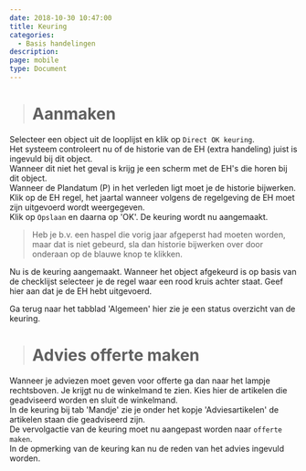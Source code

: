 ```yaml
---
date: 2018-10-30 10:47:00
title: Keuring
categories:
  - Basis handelingen
description:
page: mobile
type: Document
---
```



># Aanmaken

Selecteer een object uit de looplijst en klik op `Direct OK keuring`.  
Het systeem controleert nu of de historie van de EH (extra handeling) juist is ingevuld bij dit object.  
Wanneer dit niet het geval is krijg je een scherm met de EH's die horen bij dit object.  
Wanneer de Plandatum (P) in het verleden ligt moet je de historie bijwerken.  
Klik op de EH regel, het jaartal wanneer volgens de regelgeving de EH moet zijn uitgevoerd wordt weergegeven.  
Klik op `Opslaan` en daarna op 'OK'. De keuring wordt nu aangemaakt.  
>Heb je b.v. een haspel die vorig jaar afgeperst had moeten worden, maar dat is niet gebeurd, sla dan historie bijwerken over door onderaan op de blauwe knop te klikken.  

Nu is de keuring aangemaakt. Wanneer het object afgekeurd is op basis van de checklijst selecteer je de regel waar een rood kruis achter staat. Geef hier aan dat je de EH hebt uitgevoerd.

Ga terug naar het tabblad 'Algemeen' hier zie je een status overzicht van de keuring.

># Advies offerte maken

Wanneer je adviezen moet geven voor offerte ga dan naar het lampje <i class="fas fa-lightbulb"></i> rechtsboven. Je krijgt nu de winkelmand te zien. Kies hier de artikelen die geadviseerd worden en sluit de winkelmand.  
In de keuring bij tab 'Mandje' zie je onder het kopje 'Adviesartikelen' de artikelen staan die geadviseerd zijn.  
De vervolgactie van de keuring moet nu aangepast worden naar `offerte maken`.  
In de opmerking van de keuring kan nu de reden van het advies ingevuld worden.